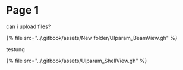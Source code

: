 # Page 1

can i upload files? 

{% file src="../.gitbook/assets/New folder/UIparam_BeamView.gh" %}

testung

{% file src="../.gitbook/assets/UIparam_ShellView.gh" %}
